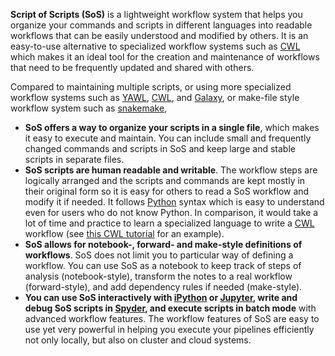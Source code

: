 **Script of Scripts (SoS)** is a lightweight workflow system that helps you organize your commands and scripts in different languages into readable workflows that can be easily understood and modified by others. It is an easy-to-use alternative to specialized workflow systems such as [CWL](http://www.commonwl.org/) which makes it an ideal tool for the creation and maintenance of workflows that need to be frequently updated and shared with others.

Compared to maintaining multiple scripts, or using more specialized workflow systems such as [YAWL](http://www.yawlfoundation.org/), [CWL](http://www.commonwl.org), and [Galaxy](https://galaxyproject.org/), or make-file style workflow system such as [snakemake](https://bitbucket.org/johanneskoester/snakemake), 

* **SoS offers a way to organize your scripts in a single file**, which makes it easy to execute and maintain. You can include small and frequently changed commands and scripts in SoS and keep large and stable scripts in separate files.
* **SoS scripts are human readable and writable**. The workflow steps are logically arranged and the scripts and commands are kept mostly in their original form so it is easy for others to read a SoS workflow and modify it if needed. It follows [Python](http://www.python.org) syntax which is easy to understand even for users who do not know Python. In comparison, it would take a lot of time and practice to learn a specialized language to write a [CWL](http://www.commonwl.org/) workflow (see [this CWL tutorial](http://www.commonwl.org/v1.0/UserGuide.html) for an example).
* **SoS allows for notebook-, forward- and make-style definitions of workflows**. SoS does not limit you to particular way of defining a workflow. You can use SoS as a notebook to keep track of steps of analysis (notebook-style), transform the notes to a real workflow (forward-style), and add dependency rules if needed (make-style).
* **You can use SoS interactively with [iPython](https://ipython.org/) or [Jupyter](http://jupyter.org/), write and debug SoS scripts in [Spyder](https://pythonhosted.org/spyder/), and execute scripts in batch mode** with advanced workflow features. The workflow features of SoS are easy to use yet very powerful in helping you execute your pipelines efficiently not only locally, but also on cluster and cloud systems.

